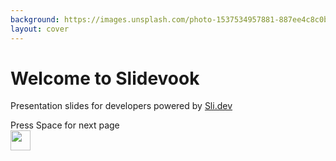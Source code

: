 ```yaml
---
background: https://images.unsplash.com/photo-1537534957881-887ee4c8c0b0
layout: cover
---
```


# Welcome to Slidevook

Presentation slides for developers
powered by [Sli.dev](https://sli.dev)

<div class="pt-12">
  <span @click="$slidev.nav.next" class="px-2 py-1 rounded cursor-pointer" hover="bg-white bg-opacity-10">
    Press Space for next page <carbon:arrow-right class="inline"/>
  </span>
</div>

<div class="absolute bottom-0 left-0 p-2">
  <img src='https://slidevook-public.s3.ap-northeast-1.amazonaws.com/slidevook-title.svg' style="height: 2rem;" crossorigin="anonymous"/>
</div>
